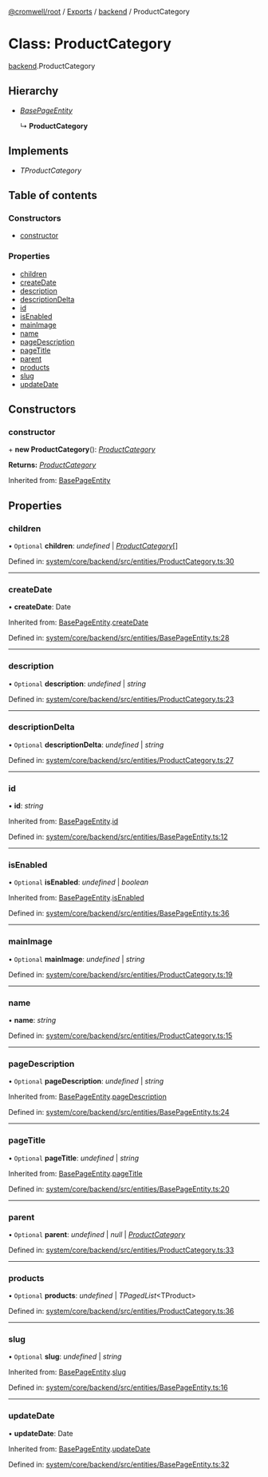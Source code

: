[@cromwell/root](../README.md) / [Exports](../modules.md) / [backend](../modules/backend.md) / ProductCategory

# Class: ProductCategory

[backend](../modules/backend.md).ProductCategory

## Hierarchy

* [*BasePageEntity*](backend.basepageentity.md)

  ↳ **ProductCategory**

## Implements

* *TProductCategory*

## Table of contents

### Constructors

- [constructor](backend.productcategory.md#constructor)

### Properties

- [children](backend.productcategory.md#children)
- [createDate](backend.productcategory.md#createdate)
- [description](backend.productcategory.md#description)
- [descriptionDelta](backend.productcategory.md#descriptiondelta)
- [id](backend.productcategory.md#id)
- [isEnabled](backend.productcategory.md#isenabled)
- [mainImage](backend.productcategory.md#mainimage)
- [name](backend.productcategory.md#name)
- [pageDescription](backend.productcategory.md#pagedescription)
- [pageTitle](backend.productcategory.md#pagetitle)
- [parent](backend.productcategory.md#parent)
- [products](backend.productcategory.md#products)
- [slug](backend.productcategory.md#slug)
- [updateDate](backend.productcategory.md#updatedate)

## Constructors

### constructor

\+ **new ProductCategory**(): [*ProductCategory*](backend.productcategory.md)

**Returns:** [*ProductCategory*](backend.productcategory.md)

Inherited from: [BasePageEntity](backend.basepageentity.md)

## Properties

### children

• `Optional` **children**: *undefined* \| [*ProductCategory*](backend.productcategory.md)[]

Defined in: [system/core/backend/src/entities/ProductCategory.ts:30](https://github.com/CromwellCMS/Cromwell/blob/4b5f538/system/core/backend/src/entities/ProductCategory.ts#L30)

___

### createDate

• **createDate**: Date

Inherited from: [BasePageEntity](backend.basepageentity.md).[createDate](backend.basepageentity.md#createdate)

Defined in: [system/core/backend/src/entities/BasePageEntity.ts:28](https://github.com/CromwellCMS/Cromwell/blob/4b5f538/system/core/backend/src/entities/BasePageEntity.ts#L28)

___

### description

• `Optional` **description**: *undefined* \| *string*

Defined in: [system/core/backend/src/entities/ProductCategory.ts:23](https://github.com/CromwellCMS/Cromwell/blob/4b5f538/system/core/backend/src/entities/ProductCategory.ts#L23)

___

### descriptionDelta

• `Optional` **descriptionDelta**: *undefined* \| *string*

Defined in: [system/core/backend/src/entities/ProductCategory.ts:27](https://github.com/CromwellCMS/Cromwell/blob/4b5f538/system/core/backend/src/entities/ProductCategory.ts#L27)

___

### id

• **id**: *string*

Inherited from: [BasePageEntity](backend.basepageentity.md).[id](backend.basepageentity.md#id)

Defined in: [system/core/backend/src/entities/BasePageEntity.ts:12](https://github.com/CromwellCMS/Cromwell/blob/4b5f538/system/core/backend/src/entities/BasePageEntity.ts#L12)

___

### isEnabled

• `Optional` **isEnabled**: *undefined* \| *boolean*

Inherited from: [BasePageEntity](backend.basepageentity.md).[isEnabled](backend.basepageentity.md#isenabled)

Defined in: [system/core/backend/src/entities/BasePageEntity.ts:36](https://github.com/CromwellCMS/Cromwell/blob/4b5f538/system/core/backend/src/entities/BasePageEntity.ts#L36)

___

### mainImage

• `Optional` **mainImage**: *undefined* \| *string*

Defined in: [system/core/backend/src/entities/ProductCategory.ts:19](https://github.com/CromwellCMS/Cromwell/blob/4b5f538/system/core/backend/src/entities/ProductCategory.ts#L19)

___

### name

• **name**: *string*

Defined in: [system/core/backend/src/entities/ProductCategory.ts:15](https://github.com/CromwellCMS/Cromwell/blob/4b5f538/system/core/backend/src/entities/ProductCategory.ts#L15)

___

### pageDescription

• `Optional` **pageDescription**: *undefined* \| *string*

Inherited from: [BasePageEntity](backend.basepageentity.md).[pageDescription](backend.basepageentity.md#pagedescription)

Defined in: [system/core/backend/src/entities/BasePageEntity.ts:24](https://github.com/CromwellCMS/Cromwell/blob/4b5f538/system/core/backend/src/entities/BasePageEntity.ts#L24)

___

### pageTitle

• `Optional` **pageTitle**: *undefined* \| *string*

Inherited from: [BasePageEntity](backend.basepageentity.md).[pageTitle](backend.basepageentity.md#pagetitle)

Defined in: [system/core/backend/src/entities/BasePageEntity.ts:20](https://github.com/CromwellCMS/Cromwell/blob/4b5f538/system/core/backend/src/entities/BasePageEntity.ts#L20)

___

### parent

• `Optional` **parent**: *undefined* \| *null* \| [*ProductCategory*](backend.productcategory.md)

Defined in: [system/core/backend/src/entities/ProductCategory.ts:33](https://github.com/CromwellCMS/Cromwell/blob/4b5f538/system/core/backend/src/entities/ProductCategory.ts#L33)

___

### products

• `Optional` **products**: *undefined* \| *TPagedList*<TProduct\>

Defined in: [system/core/backend/src/entities/ProductCategory.ts:36](https://github.com/CromwellCMS/Cromwell/blob/4b5f538/system/core/backend/src/entities/ProductCategory.ts#L36)

___

### slug

• `Optional` **slug**: *undefined* \| *string*

Inherited from: [BasePageEntity](backend.basepageentity.md).[slug](backend.basepageentity.md#slug)

Defined in: [system/core/backend/src/entities/BasePageEntity.ts:16](https://github.com/CromwellCMS/Cromwell/blob/4b5f538/system/core/backend/src/entities/BasePageEntity.ts#L16)

___

### updateDate

• **updateDate**: Date

Inherited from: [BasePageEntity](backend.basepageentity.md).[updateDate](backend.basepageentity.md#updatedate)

Defined in: [system/core/backend/src/entities/BasePageEntity.ts:32](https://github.com/CromwellCMS/Cromwell/blob/4b5f538/system/core/backend/src/entities/BasePageEntity.ts#L32)
